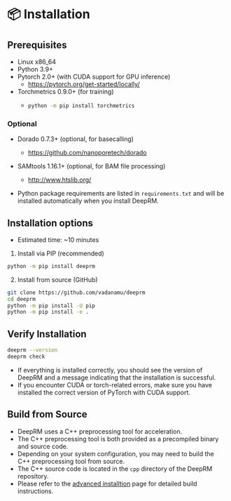 # 📦 Installation

## Prerequisites
* Linux x86_64
* Python 3.9+
* Pytorch 2.0+ (with CUDA support for GPU inference)
    * https://pytorch.org/get-started/locally/
* Torchmetrics 0.9.0+ (for training)
    * ```bash
      python -m pip install torchmetrics
      ```

### Optional
* Dorado 0.7.3+ (optional, for basecalling)
    * https://github.com/nanoporetech/dorado
* SAMtools 1.16.1+ (optional, for BAM file processing)
    * http://www.htslib.org/

* Python package requirements are listed in `requirements.txt` and will be installed automatically when you install DeepRM.

## Installation options
* Estimated time: ~10 minutes
1. Install via PIP (recommended)

```bash
python -m pip install deeprm
```

2. Install from source (GitHub)

```bash
git clone https://github.com/vadanamu/deeprm
cd deeprm
python -m pip install -U pip
python -m pip install -e .
```

## Verify Installation

```bash
deeprm --version
deeprm check
```
* If everything is installed correctly, you should see the version of DeepRM and a message indicating that the installation is successful.
* If you encounter CUDA or torch-related errors, make sure you have installed the correct version of PyTorch with CUDA support.

## Build from Source
* DeepRM uses a C++ preprocessing tool for acceleration.
* The C++ preprocessing tool is both provided as a precompiled binary and source code.
* Depending on your system configuration, you may need to build the C++ preprocessing tool from source.
* The C++ source code is located in the `cpp` directory of the DeepRM repository.
* Please refer to the [advanced installtion](advanced-installation.md) page for detailed build instructions.